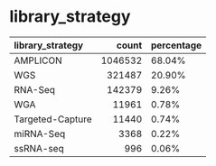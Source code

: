 # library_strategy
| library_strategy   |   count | percentage   |
|:-------------------|--------:|:-------------|
| AMPLICON           | 1046532 | 68.04%       |
| WGS                |  321487 | 20.90%       |
| RNA-Seq            |  142379 | 9.26%        |
| WGA                |   11961 | 0.78%        |
| Targeted-Capture   |   11440 | 0.74%        |
| miRNA-Seq          |    3368 | 0.22%        |
| ssRNA-seq          |     996 | 0.06%        |